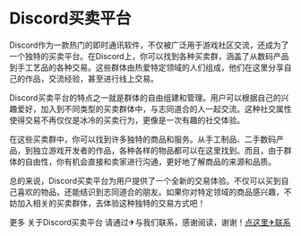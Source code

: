 # Discord买卖平台

Discord作为一款热门的即时通讯软件，不仅被广泛用于游戏社区交流，还成为了一个独特的买卖平台。在Discord上，你可以找到各种买卖群，涵盖了从数码产品到手工艺品的各种交易。这些群体由热爱特定领域的人们组成，他们在这里分享自己的作品，交流经验，甚至进行线上交易。

Discord买卖平台的特点之一就是群体的自由组建和管理。用户可以根据自己的兴趣爱好，加入到不同类型的买卖群体中，与志同道合的人一起交流。这种社交属性使得交易不再仅仅是冰冷的买卖行为，更像是一次有趣的社交体验。

在这些买卖群中，你可以找到许多独特的商品和服务。从手工制品、二手数码产品，到独立游戏开发者的作品，各种各样的物品都可以在这里找到。而且，由于群体的自由性，你有机会直接和卖家进行沟通，更好地了解商品的来源和品质。

总的来说，Discord买卖平台为用户提供了一个全新的交易体验。不仅可以买到自己喜欢的物品，还能结识到志同道合的朋友。如果你对特定领域的商品感兴趣，不妨加入相关的买卖群体，去体验这种独特的交易方式吧！

更多 关于Discord买卖平台 请通过✈与我们联系，感谢阅读，谢谢！[点这里✈联系](https://sms.k02.cc)